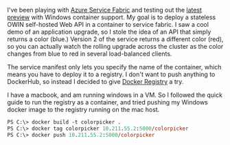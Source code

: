 I've been playing with [Azure Service Fabric](https://azure.microsoft.com/en-us/services/service-fabric/) and testing out 
the [latest preview](https://blogs.msdn.microsoft.com/azureservicefabric/2016/12/15/release-of-sdk-2-4-145-and-runtime-5-4-145-for-windows/) 
with Windows container support. My goal is to deploy a stateless OWIN self-hosted Web API in a container to
service fabric. I saw a cool demo of an application upgrade, so I stole the idea of an API that simply returns a color (blue.) 
Version 2 of the service returns a different color (red), so you can actually watch the rolling upgrade across the cluster
as the color changes from blue to red in several load-balanced clients. 

The service manifest only lets you specify the name of the container, which means you have to deploy it to a registry. I don't
want to push anything to DockerHub, so instead I decided to give [Docker Registry](https://docs.docker.com/registry/) a try.

I have a macbook, and am running windows in a VM. So I followed the quick guide to run the registry as a container, and tried
pushing my Windows docker image to the registry running on the mac host. 

```ps
PS C:\> docker build -t colorpicker .
PS C:\> docker tag colorpicker 10.211.55.2:5000/colorpicker
PS C:\> docker push 10.211.55.2:5000/colorpicker
```
